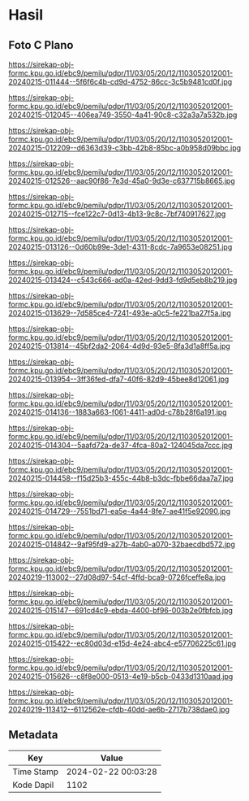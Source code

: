 # Hasil

## Foto C Plano

https://sirekap-obj-formc.kpu.go.id/ebc9/pemilu/pdpr/11/03/05/20/12/1103052012001-20240215-011444--5f6f6c4b-cd9d-4752-86cc-3c5b9481cd0f.jpg

https://sirekap-obj-formc.kpu.go.id/ebc9/pemilu/pdpr/11/03/05/20/12/1103052012001-20240215-012045--406ea749-3550-4a41-90c8-c32a3a7a532b.jpg

https://sirekap-obj-formc.kpu.go.id/ebc9/pemilu/pdpr/11/03/05/20/12/1103052012001-20240215-012209--d6363d39-c3bb-42b8-85bc-a0b958d09bbc.jpg

https://sirekap-obj-formc.kpu.go.id/ebc9/pemilu/pdpr/11/03/05/20/12/1103052012001-20240215-012526--aac90f86-7e3d-45a0-9d3e-c637715b8665.jpg

https://sirekap-obj-formc.kpu.go.id/ebc9/pemilu/pdpr/11/03/05/20/12/1103052012001-20240215-012715--fce122c7-0d13-4b13-9c8c-7bf740917627.jpg

https://sirekap-obj-formc.kpu.go.id/ebc9/pemilu/pdpr/11/03/05/20/12/1103052012001-20240215-013126--0d60b99e-3de1-4311-8cdc-7a9653e08251.jpg

https://sirekap-obj-formc.kpu.go.id/ebc9/pemilu/pdpr/11/03/05/20/12/1103052012001-20240215-013424--c543c666-ad0a-42ed-9dd3-fd9d5eb8b219.jpg

https://sirekap-obj-formc.kpu.go.id/ebc9/pemilu/pdpr/11/03/05/20/12/1103052012001-20240215-013629--7d585ce4-7241-493e-a0c5-fe221ba27f5a.jpg

https://sirekap-obj-formc.kpu.go.id/ebc9/pemilu/pdpr/11/03/05/20/12/1103052012001-20240215-013814--45bf2da2-2064-4d9d-93e5-8fa3d1a8ff5a.jpg

https://sirekap-obj-formc.kpu.go.id/ebc9/pemilu/pdpr/11/03/05/20/12/1103052012001-20240215-013954--3ff36fed-dfa7-40f6-82d9-45bee8d12061.jpg

https://sirekap-obj-formc.kpu.go.id/ebc9/pemilu/pdpr/11/03/05/20/12/1103052012001-20240215-014136--1883a663-f061-4411-ad0d-c78b28f6a191.jpg

https://sirekap-obj-formc.kpu.go.id/ebc9/pemilu/pdpr/11/03/05/20/12/1103052012001-20240215-014304--5aafd72a-de37-4fca-80a2-124045da7ccc.jpg

https://sirekap-obj-formc.kpu.go.id/ebc9/pemilu/pdpr/11/03/05/20/12/1103052012001-20240215-014458--f15d25b3-455c-44b8-b3dc-fbbe66daa7a7.jpg

https://sirekap-obj-formc.kpu.go.id/ebc9/pemilu/pdpr/11/03/05/20/12/1103052012001-20240215-014729--7551bd71-ea5e-4a44-8fe7-ae41f5e92090.jpg

https://sirekap-obj-formc.kpu.go.id/ebc9/pemilu/pdpr/11/03/05/20/12/1103052012001-20240215-014842--9af95fd9-a27b-4ab0-a070-32baecdbd572.jpg

https://sirekap-obj-formc.kpu.go.id/ebc9/pemilu/pdpr/11/03/05/20/12/1103052012001-20240219-113002--27d08d97-54cf-4ffd-bca9-0726fceffe8a.jpg

https://sirekap-obj-formc.kpu.go.id/ebc9/pemilu/pdpr/11/03/05/20/12/1103052012001-20240215-015147--691cd4c9-ebda-4400-bf96-003b2e0fbfcb.jpg

https://sirekap-obj-formc.kpu.go.id/ebc9/pemilu/pdpr/11/03/05/20/12/1103052012001-20240215-015422--ec80d03d-e15d-4e24-abc4-e57706225c61.jpg

https://sirekap-obj-formc.kpu.go.id/ebc9/pemilu/pdpr/11/03/05/20/12/1103052012001-20240215-015626--c8f8e000-0513-4e19-b5cb-0433d1310aad.jpg

https://sirekap-obj-formc.kpu.go.id/ebc9/pemilu/pdpr/11/03/05/20/12/1103052012001-20240219-113412--6112562e-cfdb-40dd-ae6b-2717b738dae0.jpg


## Metadata

| Key        | Value               |
| ---------- | ------------------- |
| Time Stamp | 2024-02-22 00:03:28 |
| Kode Dapil | 1102                |



